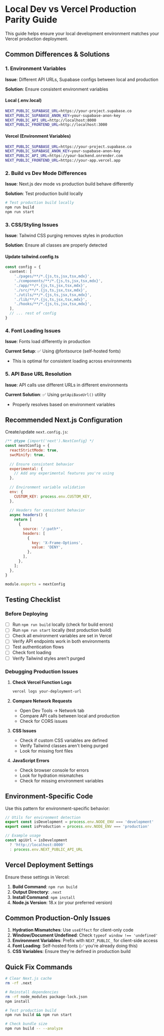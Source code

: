 # Local Dev vs Vercel Production Parity Guide

This guide helps ensure your local development environment matches your Vercel production deployment.

## Common Differences & Solutions

### 1. Environment Variables

**Issue**: Different API URLs, Supabase configs between local and production

**Solution**: Ensure consistent environment variables

#### Local (.env.local)
```bash
NEXT_PUBLIC_SUPABASE_URL=https://your-project.supabase.co
NEXT_PUBLIC_SUPABASE_ANON_KEY=your-supabase-anon-key
NEXT_PUBLIC_API_URL=http://localhost:8000
NEXT_PUBLIC_FRONTEND_URL=http://localhost:3000
```

#### Vercel (Environment Variables)
```bash
NEXT_PUBLIC_SUPABASE_URL=https://your-project.supabase.co
NEXT_PUBLIC_SUPABASE_ANON_KEY=your-supabase-anon-key
NEXT_PUBLIC_API_URL=https://your-backend.onrender.com
NEXT_PUBLIC_FRONTEND_URL=https://your-app.vercel.app
```

### 2. Build vs Dev Mode Differences

**Issue**: Next.js dev mode vs production build behave differently

**Solution**: Test production build locally

```bash
# Test production build locally
npm run build
npm run start
```

### 3. CSS/Styling Issues

**Issue**: Tailwind CSS purging removes styles in production

**Solution**: Ensure all classes are properly detected

#### Update tailwind.config.ts
```typescript
const config = {
  content: [
    './pages/**/*.{js,ts,jsx,tsx,mdx}',
    './components/**/*.{js,ts,jsx,tsx,mdx}',
    './app/**/*.{js,ts,jsx,tsx,mdx}',
    './src/**/*.{js,ts,jsx,tsx,mdx}',
    './utils/**/*.{js,ts,jsx,tsx,mdx}',
    './lib/**/*.{js,ts,jsx,tsx,mdx}',
    './hooks/**/*.{js,ts,jsx,tsx,mdx}',
  ],
  // ... rest of config
}
```

### 4. Font Loading Issues

**Issue**: Fonts load differently in production

**Current Setup**: ✅ Using @fontsource (self-hosted fonts)
- This is optimal for consistent loading across environments

### 5. API Base URL Resolution

**Issue**: API calls use different URLs in different environments

**Current Solution**: ✅ Using `getApiBaseUrl()` utility
- Properly resolves based on environment variables

## Recommended Next.js Configuration

Create/update `next.config.js`:

```javascript
/** @type {import('next').NextConfig} */
const nextConfig = {
  reactStrictMode: true,
  swcMinify: true,
  
  // Ensure consistent behavior
  experimental: {
    // Add any experimental features you're using
  },
  
  // Environment variable validation
  env: {
    CUSTOM_KEY: process.env.CUSTOM_KEY,
  },
  
  // Headers for consistent behavior
  async headers() {
    return [
      {
        source: '/:path*',
        headers: [
          {
            key: 'X-Frame-Options',
            value: 'DENY',
          },
        ],
      },
    ];
  },
}

module.exports = nextConfig
```

## Testing Checklist

### Before Deploying
- [ ] Run `npm run build` locally (check for build errors)
- [ ] Run `npm run start` locally (test production build)
- [ ] Check all environment variables are set in Vercel
- [ ] Verify API endpoints work in both environments
- [ ] Test authentication flows
- [ ] Check font loading
- [ ] Verify Tailwind styles aren't purged

### Debugging Production Issues

1. **Check Vercel Function Logs**
   ```bash
   vercel logs your-deployment-url
   ```

2. **Compare Network Requests**
   - Open Dev Tools → Network tab
   - Compare API calls between local and production
   - Check for CORS issues

3. **CSS Issues**
   - Check if custom CSS variables are defined
   - Verify Tailwind classes aren't being purged
   - Look for missing font files

4. **JavaScript Errors**
   - Check browser console for errors
   - Look for hydration mismatches
   - Check for missing environment variables

## Environment-Specific Code

Use this pattern for environment-specific behavior:

```typescript
// Utils for environment detection
export const isDevelopment = process.env.NODE_ENV === 'development'
export const isProduction = process.env.NODE_ENV === 'production'

// Example usage
const apiUrl = isDevelopment 
  ? 'http://localhost:8000' 
  : process.env.NEXT_PUBLIC_API_URL
```

## Vercel Deployment Settings

Ensure these settings in Vercel:

1. **Build Command**: `npm run build`
2. **Output Directory**: `.next`
3. **Install Command**: `npm install`
4. **Node.js Version**: 18.x (or your preferred version)

## Common Production-Only Issues

1. **Hydration Mismatches**: Use `useEffect` for client-only code
2. **Window/Document Undefined**: Check `typeof window !== 'undefined'`
3. **Environment Variables**: Prefix with `NEXT_PUBLIC_` for client-side access
4. **Font Loading**: Self-hosted fonts (✅ you're already doing this)
5. **CSS Variables**: Ensure they're defined in production build

## Quick Fix Commands

```bash
# Clear Next.js cache
rm -rf .next

# Reinstall dependencies
rm -rf node_modules package-lock.json
npm install

# Test production build
npm run build && npm run start

# Check bundle size
npm run build -- --analyze
```